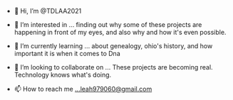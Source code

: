 - 👋 Hi, I’m @TDLAA2021
- 👀 I’m interested in ... finding out why some of these projects are happening in front of my eyes, and also why and how
it's even possible.
- 🌱 I’m currently learning ... about genealogy, ohio's history, and how important it is when it comes
to Dna 

- 💞️ I’m looking to collaborate on ... These projects are becoming real. Technology
knows what's doing. 
- 📫 How to reach me ...leah979060@gmail.com

<!---
TDLAA2021/TDLAA2021 is a ✨ special ✨ repository because its `README.md` (this file) appears on your GitHub profile.
You can click the Preview link to take a look at your changes.
--->
